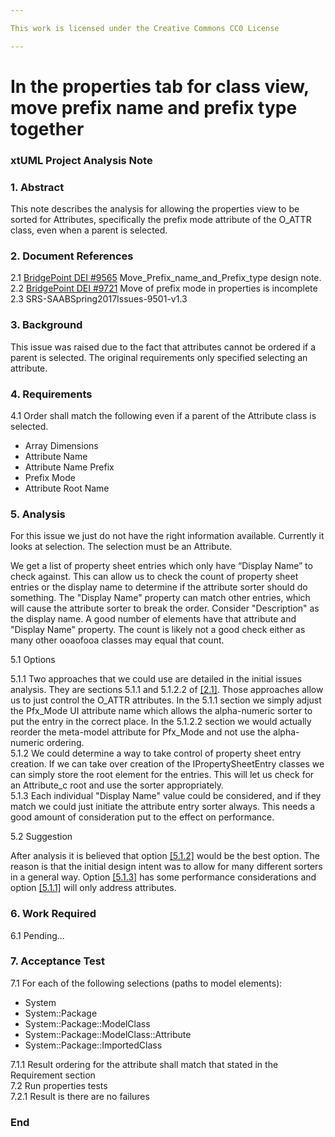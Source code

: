 ```yaml
---

This work is licensed under the Creative Commons CC0 License

---
```


# In the properties tab for class view, move prefix name and prefix type together
### xtUML Project Analysis Note


### 1. Abstract

This note describes the analysis for allowing the properties view to be sorted for Attributes, specifically the prefix mode attribute of the O_ATTR class, even when a parent is selected.  

### 2. Document References

<a id="2.1"></a>2.1 [BridgePoint DEI #9565](https://github.com/travislondon/bridgepoint/blob/master/doc-bridgepoint/notes/9565_%20Move_Prefix_name_and_Prefix_type/9565_%20Move_Prefix_name_and_Prefix_type.md) Move_Prefix_name_and_Prefix_type design note.  
<a id="2.2"></a>2.2 [BridgePoint DEI #9721](https://support.onefact.net/issues/9721) Move of prefix mode in properties is incomplete    
<a id="2.3"></a>2.3 SRS-SAABSpring2017Issues-9501-v1.3   

### 3. Background

This issue was raised due to the fact that attributes cannot be ordered if a parent is selected.  The original requirements only specified selecting an attribute.

### 4. Requirements

4.1 Order shall match the following even if a parent of the Attribute class is selected.  

- Array Dimensions  
- Attribute Name  
- Attribute Name Prefix  
- Prefix Mode   
- Attribute Root Name  

### 5. Analysis
For this issue we just do not have the right information available.  Currently it looks at selection. The selection must be an Attribute.    

We get a list of property sheet entries which only have “Display Name” to check against.  This can allow us to check the count of property sheet entries or the display name to determine if the attribute sorter should do something.  The "Display Name" property can match other entries, which will cause the attribute sorter to break the order.  Consider "Description" as the display name.  A good number of elements have that attribute and "Display Name" property.  The count is likely not a good check either as many other ooaofooa classes may equal that count.     

5.1 Options

5.1.1 Two approaches that we could use are detailed in the initial issues analysis.  They are sections 5.1.1 and 5.1.2.2 of [[2.1]](#2.1).  Those approaches allow us to just control the O_ATTR attributes.  In the 5.1.1 section we simply adjust the Pfx_Mode UI attribute name which allows the alpha-numeric sorter to put the entry in the correct place.  In the 5.1.2.2 section we would actually reorder the meta-model attribute for Pfx_Mode and not use the alpha-numeric ordering.      
5.1.2 We could determine a way to take control of property sheet entry creation.  If we can take over creation of the IPropertySheetEntry classes we can simply store the root element for the entries.  This will let us check for an Attribute_c root and use the sorter appropriately.       
5.1.3 Each individual "Display Name" value could be considered, and if they match we could just initiate the attribute entry sorter always.  This needs a good amount of consideration put to the effect on performance.  

5.2 Suggestion  

After analysis it is believed that option [[5.1.2]](#5.1.2) would be the best option.  The reason is that the initial design intent was to allow for many different sorters in a general way.  Option [[5.1.3]](#5.1.3) has some performance considerations and option [[5.1.1]](#5.1.1) will only address attributes.  

### 6. Work Required

6.1 Pending...  

### 7. Acceptance Test

7.1 For each of the following selections (paths to model elements):  

* System  
* System::Package  
* System::Package::ModelClass  
* System::Package::ModelClass::Attribute  
* System::Package::ImportedClass

7.1.1 Result ordering for the attribute shall match that stated in the Requirement section    
7.2 Run properties tests  
7.2.1 Result is there are no failures  


### End
